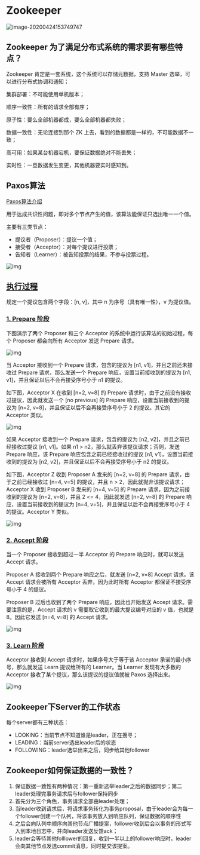 # Zookeeper

![image-20200424153749747](../typ-pic/image-20200424153749747-0166842.png)

## Zookeeper 为了满足分布式系统的需求要有哪些特点？

Zookeeper 肯定是一套系统，这个系统可以存储元数据，支持 Master 选举，可以进行分布式协调和通知；

集群部署：不可能使用单机版本；

顺序一致性：所有的请求全部有序；

原子性：要么全部机器都成，要么全部机器都失败；

数据一致性：无论连接到那个 ZK 上去，看到的数据都是一样的，不可能数据不一致；

高可用：如果某台机器宕机，要保证数据绝对不能丢失；

实时性：一旦数据发生变更，其他机器要实时感知到。

## Paxos算法

[Paxos算法介绍](https://cyc2018.github.io/CS-Notes/#/notes/分布式)

用于达成共识性问题，即对多个节点产生的值，该算法能保证只选出唯一一个值。

主要有三类节点：

- 提议者（Proposer）：提议一个值；
- 接受者（Acceptor）：对每个提议进行投票；
- 告知者（Learner）：被告知投票的结果，不参与投票过程。

![img](../typ-pic/b988877c-0f0a-4593-916d-de2081320628-0166850.jpg)



## [执行过程](https://cyc2018.github.io/CS-Notes/#/notes/分布式?id=执行过程)

规定一个提议包含两个字段：[n, v]，其中 n 为序号（具有唯一性），v 为提议值。

### [1. Prepare 阶段](https://cyc2018.github.io/CS-Notes/#/notes/分布式?id=_1-prepare-阶段)

下图演示了两个 Proposer 和三个 Acceptor 的系统中运行该算法的初始过程，每个 Proposer 都会向所有 Acceptor 发送 Prepare 请求。

![img](../typ-pic/1a9977e4-2f5c-49a6-aec9-f3027c9f46a7-0166858.png)



当 Acceptor 接收到一个 Prepare 请求，包含的提议为 [n1, v1]，并且之前还未接收过 Prepare 请求，那么发送一个 Prepare 响应，设置当前接收到的提议为 [n1, v1]，并且保证以后不会再接受序号小于 n1 的提议。

如下图，Acceptor X 在收到 [n=2, v=8] 的 Prepare 请求时，由于之前没有接收过提议，因此就发送一个 [no previous] 的 Prepare 响应，设置当前接收到的提议为 [n=2, v=8]，并且保证以后不会再接受序号小于 2 的提议。其它的 Acceptor 类似。

![img](../typ-pic/fb44307f-8e98-4ff7-a918-31dacfa564b4-0166865.jpg)



如果 Acceptor 接收到一个 Prepare 请求，包含的提议为 [n2, v2]，并且之前已经接收过提议 [n1, v1]。如果 n1 > n2，那么就丢弃该提议请求；否则，发送 Prepare 响应，该 Prepare 响应包含之前已经接收过的提议 [n1, v1]，设置当前接收到的提议为 [n2, v2]，并且保证以后不会再接受序号小于 n2 的提议。

如下图，Acceptor Z 收到 Proposer A 发来的 [n=2, v=8] 的 Prepare 请求，由于之前已经接收过 [n=4, v=5] 的提议，并且 n > 2，因此就抛弃该提议请求；Acceptor X 收到 Proposer B 发来的 [n=4, v=5] 的 Prepare 请求，因为之前接收到的提议为 [n=2, v=8]，并且 2 <= 4，因此就发送 [n=2, v=8] 的 Prepare 响应，设置当前接收到的提议为 [n=4, v=5]，并且保证以后不会再接受序号小于 4 的提议。Acceptor Y 类似。

![img](../typ-pic/2bcc58ad-bf7f-485c-89b5-e7cafc211ce2-0166877.jpg)

### [2. Accept 阶段](https://cyc2018.github.io/CS-Notes/#/notes/分布式?id=_2-accept-阶段)

当一个 Proposer 接收到超过一半 Acceptor 的 Prepare 响应时，就可以发送 Accept 请求。

Proposer A 接收到两个 Prepare 响应之后，就发送 [n=2, v=8] Accept 请求。该 Accept 请求会被所有 Acceptor 丢弃，因为此时所有 Acceptor 都保证不接受序号小于 4 的提议。

Proposer B 过后也收到了两个 Prepare 响应，因此也开始发送 Accept 请求。需要注意的是，Accept 请求的 v 需要取它收到的最大提议编号对应的 v 值，也就是 8。因此它发送 [n=4, v=8] 的 Accept 请求。

![img](../typ-pic/9b838aee-0996-44a5-9b0f-3d1e3e2f5100-0166887.png)



### [3. Learn 阶段](https://cyc2018.github.io/CS-Notes/#/notes/分布式?id=_3-learn-阶段)

Acceptor 接收到 Accept 请求时，如果序号大于等于该 Acceptor 承诺的最小序号，那么就发送 Learn 提议给所有的 Learner。当 Learner 发现有大多数的 Acceptor 接收了某个提议，那么该提议的提议值就被 Paxos 选择出来。

![img](../typ-pic/bf667594-bb4b-4634-bf9b-0596a45415ba-0166895.jpg)



## Zookeeper下Server的工作状态

每个server都有三种状态：

- LOOKING：当前节点不知道谁是leader，正在搜寻；
- LEADING：当前server选出leader后的状态
- FOLLOWING：leader选举出来之后，同步给其他follower

## Zookeeper如何保证数据的一致性？

1. 保证数据一致性有两种情况：第一重新选举leader之后的数据同步；第二leader处理完事务请求后与follower保持同步
2. 首先分为三个角色，事务请求全部由leader处理；
3. 当leader收到请求后，将请求事务转化为事务proposal，由于leader会为每一个follower创建一个队列，将该事务放入到响应队列，保证数据的顺序性
4. 之后会向队列中顺序向其他节点广播提案，follower收到后会以事务的形式写入到本地日志中，并向leader发送反馈ack；
5. leader会等待其他folllower的回复，收到一半以上的follower响应时，leader会向其他节点发送commit消息，同时提交该提案。

